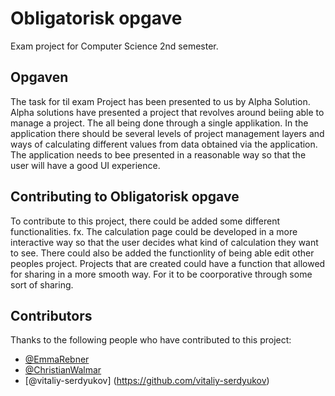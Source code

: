 # Obligatorisk opgave
Exam project for Computer Science 2nd semester.

## Opgaven

The task for til exam Project has been presented to us by Alpha Solution.
Alpha solutions have presented a project that revolves around beiing able to manage a project.
The all being done through a single applikation.
In the application there should be several levels of project management layers and ways of
calculating different values from data obtained via the application.
The application needs to bee presented in a reasonable way so
that the user will have a good UI experience.

## Contributing to Obligatorisk opgave

To contribute to this project, there could be added some different functionalities. fx.
The calculation page could be developed in a more interactive way so that the user decides what kind of
calculation they want to see.
There could also be added the functionlity of being able edit other peoples project.
Projects that are created could have a function that allowed for sharing in a more smooth way.
For it to be coorporative through some sort of sharing.

## Contributors

Thanks to the following people who have contributed to this project:
* [@EmmaRebner](https://github.com/EmmaRebner)
* [@ChristianWalmar](https://github.com/ChristianWalmar)
* [@vitaliy-serdyukov] (https://github.com/vitaliy-serdyukov)